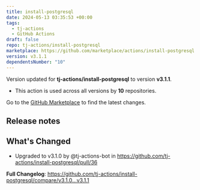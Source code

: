 ```yaml
---
title: install-postgresql
date: 2024-05-13 03:35:53 +00:00
tags:
  - tj-actions
  - GitHub Actions
draft: false
repo: tj-actions/install-postgresql
marketplace: https://github.com/marketplace/actions/install-postgresql
version: v3.1.1
dependentsNumber: "10"
---
```



Version updated for **tj-actions/install-postgresql** to version **v3.1.1**.
- This action is used across all versions by **10** repositories.

Go to the [GitHub Marketplace](https://github.com/marketplace/actions/install-postgresql) to find the latest changes.

## Release notes

## What's Changed
* Upgraded to v3.1.0 by @tj-actions-bot in https://github.com/tj-actions/install-postgresql/pull/36


**Full Changelog**: https://github.com/tj-actions/install-postgresql/compare/v3.1.0...v3.1.1
